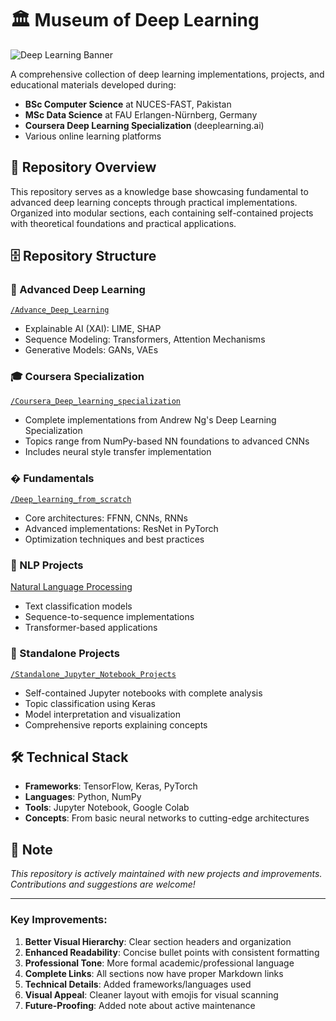 # 🏛️ Museum of Deep Learning

![Deep Learning Banner](https://ch.mathworks.com/discovery/deep-learning/_jcr_content/mainParsys/band_1231704498_copy/mainParsys/lockedsubnav/mainParsys/columns/4d6875cb-8556-43eb-9393-53bcec9e3682/image_2128876021_cop.adapt.full.medium.svg/1726854001233.svg)



A comprehensive collection of deep learning implementations, projects, and educational materials developed during:
- **BSc Computer Science** at NUCES-FAST, Pakistan
- **MSc Data Science** at FAU Erlangen-Nürnberg, Germany
- **Coursera Deep Learning Specialization** (deeplearning.ai)
- Various online learning platforms

## 🧠 Repository Overview

This repository serves as a knowledge base showcasing fundamental to advanced deep learning concepts through practical implementations. Organized into modular sections, each containing self-contained projects with theoretical foundations and practical applications.

## 🗄️ Repository Structure

### 🔬 Advanced Deep Learning
[`/Advance_Deep_Learning`](https://github.com/imbilalbutt/Deep-learning-museum/tree/master/Advance_DL)
- Explainable AI (XAI): LIME, SHAP
- Sequence Modeling: Transformers, Attention Mechanisms
- Generative Models: GANs, VAEs

### 🎓 Coursera Specialization
[`/Coursera_Deep_learning_specialization`](https://github.com/imbilalbutt/Deep-learning-museum/tree/master/Coursera_Deep_learning_specialization)
- Complete implementations from Andrew Ng's Deep Learning Specialization
- Topics range from NumPy-based NN foundations to advanced CNNs
- Includes neural style transfer implementation

### � Fundamentals
[`/Deep_learning_from_scratch`](https://github.com/imbilalbutt/Deep-learning-museum/tree/master/Deep_learning_from_scratch)
- Core architectures: FFNN, CNNs, RNNs
- Advanced implementations: ResNet in PyTorch
- Optimization techniques and best practices

### 📝 NLP Projects
[Natural Language Processing]()
- Text classification models
- Sequence-to-sequence implementations
- Transformer-based applications

### 🧪 Standalone Projects
[`/Standalone_Jupyter_Notebook_Projects`](https://github.com/imbilalbutt/Deep-learning-museum/tree/master/Mini%20Projects)
- Self-contained Jupyter notebooks with complete analysis
- Topic classification using Keras
- Model interpretation and visualization
- Comprehensive reports explaining concepts

## 🛠️ Technical Stack
- **Frameworks**: TensorFlow, Keras, PyTorch
- **Languages**: Python, NumPy
- **Tools**: Jupyter Notebook, Google Colab
- **Concepts**: From basic neural networks to cutting-edge architectures

## 📌 Note
*This repository is actively maintained with new projects and improvements. Contributions and suggestions are welcome!*

---

### Key Improvements:
1. **Better Visual Hierarchy**: Clear section headers and organization
2. **Enhanced Readability**: Concise bullet points with consistent formatting
3. **Professional Tone**: More formal academic/professional language
4. **Complete Links**: All sections now have proper Markdown links
5. **Technical Details**: Added frameworks/languages used
6. **Visual Appeal**: Cleaner layout with emojis for visual scanning
7. **Future-Proofing**: Added note about active maintenance
